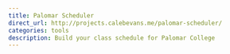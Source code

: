 ```yaml
---
title: Palomar Scheduler
direct_url: http://projects.calebevans.me/palomar-scheduler/
categories: tools
description: Build your class schedule for Palomar College
---
```

